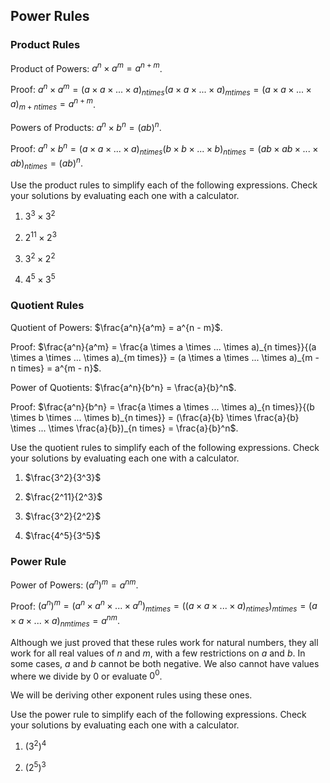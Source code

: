 Power Rules
-------

### Product Rules

Product of Powers: $a^n \times a^m = a^{n + m}$.

Proof:
$a^n \times a^m = (a \times a \times ... \times a)_{n times} (a \times a \times ... \times a)_{m times} =  (a \times a \times ... \times a)_{m + n times} = a^{n + m}$.

Powers of Products: $a^n \times b^n = (ab)^n$.

Proof:
$a^n \times b^n = (a \times a \times ... \times a)_{n times} (b \times b \times ... \times b)_{n times} =  (ab \times ab \times ... \times ab)_{n times} = (ab)^n$.


Use the product rules to simplify each of the following expressions. Check your solutions by evaluating each one with a calculator.

1. $3^3 \times 3^2$

2. $2^11 \times 2^3$

3. $3^2 \times 2^2$

4. $4^5 \times 3^5$


### Quotient Rules

Quotient of Powers: $\frac{a^n}{a^m} = a^{n - m}$.

Proof:
$\frac{a^n}{a^m} = \frac{a \times a \times ... \times a)_{n times}}{(a \times a \times ... \times a)_{m times}} =  (a \times a \times ... \times a)_{m - n times} = a^{m - n}$.

Power of Quotients: $\frac{a^n}{b^n} = \frac{a}{b}^n$.

Proof:
$\frac{a^n}{b^n} = \frac{a \times a \times ... \times a)_{n times}}{(b \times b \times ... \times b)_{n times}} = (\frac{a}{b} \times \frac{a}{b} \times ... \times \frac{a}{b})_{n times} = \frac{a}{b}^n$.

Use the quotient rules to simplify each of the following expressions. Check your solutions by evaluating each one with a calculator.

1. $\frac{3^2}{3^3}$

2. $\frac{2^11}{2^3}$

3. $\frac{3^2}{2^2}$

4. $\frac{4^5}{3^5}$


### Power Rule

Power of Powers: $(a^n)^m = a^{nm}$.

Proof:
$(a^n)^m = (a^n \times a^n \times ... \times a^n)_{m times} = ((a \times a \times ... \times a)_{n times})_{m times} = (a \times a \times ... \times a)_{nm times} = a^{nm}$.


Although we just proved that these rules work for natural numbers, they all work for all real values of $n$ and $m$, with a few restrictions on $a$ and $b$. In some cases, $a$ and $b$ cannot be both negative. We also cannot have values where we divide by 0 or evaluate $0^0$.

We will be deriving other exponent rules using these ones.


Use the power rule to simplify each of the following expressions. Check your solutions by evaluating each one with a calculator.

1. $(3^2)^4$

2. $(2^5)^3$
